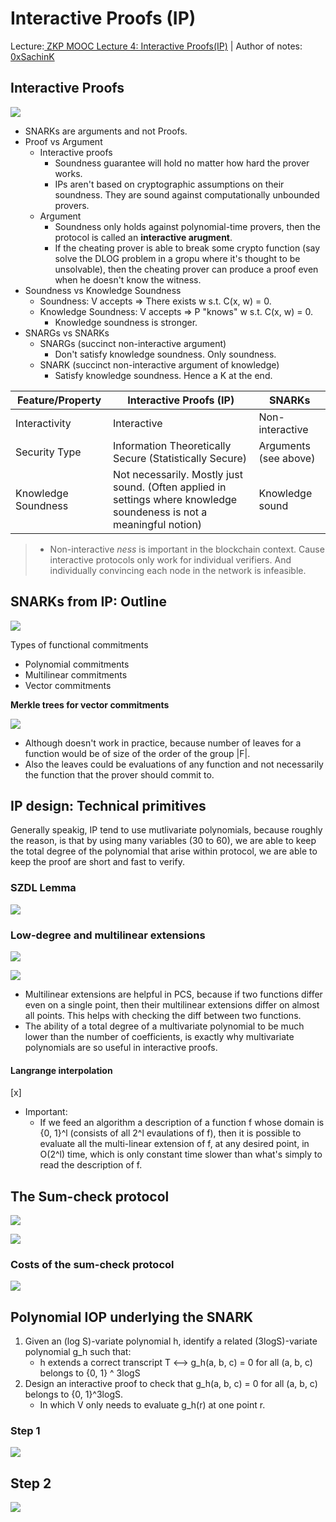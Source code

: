 # Interactive Proofs (IP)

Lecture:[ ZKP MOOC Lecture 4: Interactive Proofs(IP)](https://youtu.be/4018OYyoAf8) | Author of notes: [0xSachinK](https://twitter.com/0xSachinK)

## Interactive Proofs

![](https://hackmd.io/_uploads/HyZtpMs2h.png)

- SNARKs are arguments and not Proofs.
- Proof vs Argument
  - Interactive proofs
    - Soundness guarantee will hold no matter how hard the prover works.
    - IPs aren't based on cryptographic assumptions on their soundness. They are sound against computationally unbounded provers.
  - Argument
    - Soundness only holds against polynomial-time provers, then the protocol is called an **interactive arugment**.
    - If the cheating prover is able to break some crypto function (say solve the DLOG problem in a gropu where it's thought to be unsolvable), then the cheating prover can produce a proof even when he doesn't know the witness.
- Soundness vs Knowledge Soundness
  - Soundness: V accepts => There exists w s.t. C(x, w) = 0.
  - Knowledge Soundness: V accepts => P "knows" w s.t. C(x, w) = 0.
    - Knowledge soundness is stronger.
- SNARGs vs SNARKs
  - SNARGs (succinct non-interactive argument)
    - Don't satisfy knowledge soundness. Only soundness.
  - SNARK (succinct non-interactive argument of knowledge)
    - Satisfy knowledge soundness. Hence a K at the end.

| Feature/Property    | Interactive Proofs (IP)                                                                                               | SNARKs                |
| ------------------- | --------------------------------------------------------------------------------------------------------------------- | --------------------- |
| Interactivity       | Interactive                                                                                                           | Non-interactive       |
| Security Type       | Information Theoretically Secure (Statistically Secure)                                                               | Arguments (see above) |
| Knowledge Soundness | Not necessarily. Mostly just sound. (Often applied in settings where knowledge soundeness is not a meaningful notion) | Knowledge sound       |

> - Non-interactive _ness_ is important in the blockchain context. Cause interactive protocols only work for individual verifiers. And individually convincing each node in the network is infeasible.

## SNARKs from IP: Outline

![](https://hackmd.io/_uploads/H1Vvpzi3h.png)

Types of functional commitments

- Polynomial commitments
- Multilinear commitments
- Vector commitments

**Merkle trees for vector commitments**

![](https://hackmd.io/_uploads/BJzEJgFh3.png)

- Although doesn't work in practice, because number of leaves for a function would be of size of the order of the group |F|.
- Also the leaves could be evaluations of any function and not necessarily the function that the prover should commit to.

## IP design: Technical primitives

Generally speakig, IP tend to use mutlivariate polynomials, because roughly the reason, is that by using many variables (30 to 60), we are able to keep the total degree of the polynomial that arise within protocol, we are able to keep the proof are short and fast to verify.

### SZDL Lemma

![](https://hackmd.io/_uploads/r1tZgsjhh.png)

### Low-degree and multilinear extensions

![](https://hackmd.io/_uploads/Syq8fltn2.png)

![](https://hackmd.io/_uploads/SyLw-si2n.png)

- Multilinear extensions are helpful in PCS, because if two functions differ even on a single point, then their multilinear extensions differ on almost all points. This helps with checking the diff between two functions.
- The ability of a total degree of a multivariate polynomial to be much lower than the number of coefficients, is exactly why multivariate polynomials are so useful in interactive proofs.

#### Langrange interpolation

[x]

- Important:
  - If we feed an algorithm a description of a function f whose domain is {0, 1}^l (consists of all 2^l evaulations of f), then it is possible to evaluate all the multi-linear extension of f, at any desired point, in O(2^l) time, which is only constant time slower than what's simply to read the description of f.

## The Sum-check protocol

![](https://hackmd.io/_uploads/rkHn-Ly63.png)

![](https://hackmd.io/_uploads/Syn3bUyah.png)

### Costs of the sum-check protocol

![](https://hackmd.io/_uploads/Sk0eM8yT3.png)

## Polynomial IOP underlying the SNARK

1. Given an (log S)-variate polynomial h, identify a related (3logS)-variate polynomial g_h such that:
   - h extends a correct transcript T <--> g_h(a, b, c) = 0 for all (a, b, c) belongs to {0, 1} ^ 3logS
2. Design an interactive proof to check that g_h(a, b, c) = 0 for all (a, b, c) belongs to {0, 1}^3logS.
   - In which V only needs to evaluate g_h\(r\) at one point r.

### Step 1

![](https://hackmd.io/_uploads/r1l1Q81p3.png)

## Step 2

![](https://hackmd.io/_uploads/H1w1QL1ph.png)
